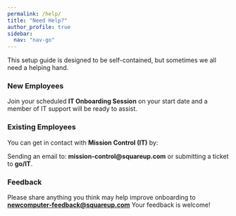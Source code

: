 ```yaml
---
permalink: /help/
title: "Need Help?"
author_profile: true
sidebar:
  nav: "nav-go"
---
```


This setup guide is designed to be self-contained, but sometimes we all need a helping hand. 

### New Employees
Join your scheduled __IT Onboarding Session__ on your start date and a member of IT support will be ready to assist.

### Existing Employees
You can get in contact with __Mission Control (IT)__ by:

Sending an email to: __mission-control@squareup.com__ 
or submitting a ticket to __go/IT__.

### Feedback
Please share anything you think may help improve onboarding to **newcomputer-feedback@squareup.com** Your feedback is welcome!
